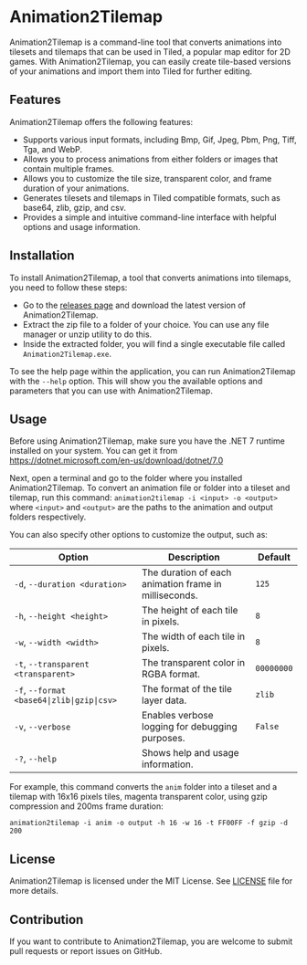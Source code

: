 # Animation2Tilemap

Animation2Tilemap is a command-line tool that converts animations into tilesets and tilemaps that can be used in Tiled, a popular map editor for 2D games. With Animation2Tilemap, you can easily create tile-based versions of your animations and import them into Tiled for further editing.

## Features

Animation2Tilemap offers the following features:

- Supports various input formats, including Bmp, Gif, Jpeg, Pbm, Png, Tiff, Tga, and WebP.
- Allows you to process animations from either folders or images that contain multiple frames.
- Allows you to customize the tile size, transparent color, and frame duration of your animations.
- Generates tilesets and tilemaps in Tiled compatible formats, such as base64, zlib, gzip, and csv.
- Provides a simple and intuitive command-line interface with helpful options and usage information.

## Installation

To install Animation2Tilemap, a tool that converts animations into tilemaps, you need to follow these steps:

- Go to the [releases page](https://github.com/Animation2Tilemap/Animation2Tilemap/releases) and download the latest version of Animation2Tilemap.
- Extract the zip file to a folder of your choice. You can use any file manager or unzip utility to do this.
- Inside the extracted folder, you will find a single executable file called `Animation2Tilemap.exe`. 

To see the help page within the application, you can run Animation2Tilemap with the `--help` option. This will show you the available options and parameters that you can use with Animation2Tilemap.

## Usage

Before using Animation2Tilemap, make sure you have the .NET 7 runtime installed on your system. You can get it from https://dotnet.microsoft.com/en-us/download/dotnet/7.0

Next, open a terminal and go to the folder where you installed Animation2Tilemap. To convert an animation file or folder into a tileset and tilemap, run this command: `animation2tilemap -i <input> -o <output>` where `<input>` and `<output>` are the paths to the animation and output folders respectively.

You can also specify other options to customize the output, such as:

| Option | Description | Default |
| --- | --- | --- |
| `-d`, `--duration <duration>` | The duration of each animation frame in milliseconds. | `125` |
| `-h`, `--height <height>` | The height of each tile in pixels. | `8` |
| `-w`, `--width <width>` | The width of each tile in pixels. | `8` |
| `-t`, `--transparent <transparent>` | The transparent color in RGBA format. | `00000000` |
| `-f`, `--format <base64\|zlib\|gzip\|csv>` | The format of the tile layer data. | `zlib` |
| `-v`, `--verbose` | Enables verbose logging for debugging purposes. | `False` |
| `-?`, `--help` | Shows help and usage information. |  |

For example, this command converts the `anim` folder into a tileset and a tilemap with 16x16 pixels tiles, magenta transparent color, using gzip compression and 200ms frame duration:

`animation2tilemap -i anim -o output -h 16 -w 16 -t FF00FF -f gzip -d 200`

## License

Animation2Tilemap is licensed under the MIT License. See [LICENSE](LICENSE) file for more details.

## Contribution

If you want to contribute to Animation2Tilemap, you are welcome to submit pull requests or report issues on GitHub.